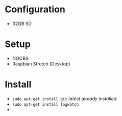 # Configuration
* 32GB SD

# Setup
* NOOBS
* Raspbian Stretch (Desktop)

# Install 
* `sudo apt-get install git` _latest already installed_
* `sudo apt-get install logwatch`
*

